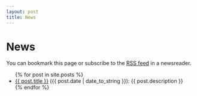 ```yaml
---
layout: post
title: News
---
```


# News

 You can bookmark this page or subscribe to the [RSS feed](./feed.xml) in a newsreader.
<ul>
{% for post in site.posts %}
  <li>
    <a href="{{ site.baseurl }}{{ post.url }}">{{ post.title }}</a> (<span>{{ post.date | date_to_string }}</span>): {{ post.description }}
  </li>
{% endfor %}
</ul>
